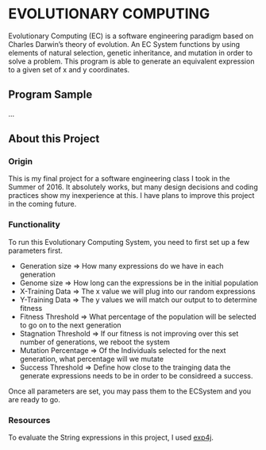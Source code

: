 # EVOLUTIONARY COMPUTING
Evolutionary Computing (EC) is a software engineering paradigm based on Charles Darwin’s theory of evolution.  An EC System 
functions by using elements of natural selection, genetic inheritance, and mutation in order to solve a problem.  This program is able to generate an equivalent expression to a given set of x and y coordinates.

## Program Sample
...

## About this Project
### Origin
This is my final project for a software engineering class I took in the Summer of 2016.  It absolutely works, but many design decisions and coding practices show my inexperience at this.  I have plans to improve this project in the coming future.      

### Functionality
To run this Evolutionary Computing System, you need to first set up a few parameters first.

* Generation size => How many expressions do we have in each generation
* Genome size => How long can the expressions be in the initial population
* X-Training Data => The x value we will plug into our random expressions
* Y-Training Data => The y values we will match our output to to determine fitness
* Fitness Threshold => What percentage of the population will be selected to go on to the next generation
* Stagnation Threshold => If our fitness is not improving over this set number of generations, we reboot the system
* Mutation Percentage => Of the Individuals selected for the next generation, what percentage will we mutate
* Success Threshold => Define how close to the trainging data the generate expressions needs to be in order to be considreed a success.

Once all parameters are set, you may pass them to the ECSystem and you are ready to go.

### Resources
To evaluate the String expressions in this project, I used [exp4j](http://www.objecthunter.net/exp4j/).



